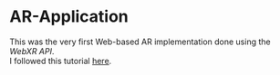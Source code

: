 # AR-Application

This was the very first Web-based AR implementation done using the *WebXR API*. <br> I followed this tutorial [here](https://www.youtube.com/watch?v=gAzIkjkJSzM&t=503s).
